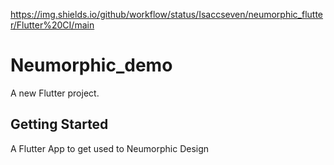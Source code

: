 https://img.shields.io/github/workflow/status/Isaccseven/neumorphic_flutter/Flutter%20CI/main

# Neumorphic_demo

A new Flutter project.

## Getting Started

A Flutter App to get used to Neumorphic Design
